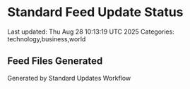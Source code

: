 # Standard Feed Update Status
Last updated: Thu Aug 28 10:13:19 UTC 2025
Categories: technology,business,world

## Feed Files Generated

Generated by Standard Updates Workflow
